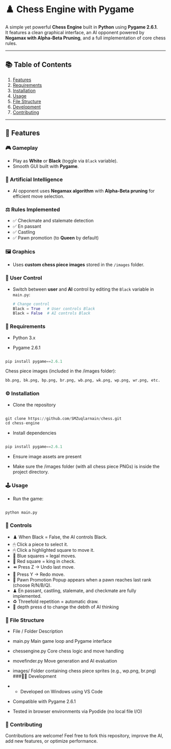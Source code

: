 # ♟️ Chess Engine with Pygame

A simple yet powerful **Chess Engine** built in **Python** using **Pygame 2.6.1**.  
It features a clean graphical interface, an AI opponent powered by **Negamax with Alpha-Beta Pruning**, and a full implementation of core chess rules.

---

## 📚 Table of Contents
1. [Features](#-features)
2. [Requirements](#-requirements)
3. [Installation](#-installation)
4. [Usage](#-usage)
5. [File Structure](#-file-structure)
6. [Development](#-development)
7. [Contributing](#-contributing)


---

## 🚀 Features

### 🎮 Gameplay
- Play as **White** or **Black** (toggle via `Black` variable).
- Smooth GUI built with **Pygame**.

### 🧠 Artificial Intelligence
- AI opponent uses **Negamax algorithm** with **Alpha-Beta pruning** for efficient move selection.

### ⚖️ Rules Implemented
- ✅ Checkmate and stalemate detection  
- ✅ En passant  
- ✅ Castling  
- ✅ Pawn promotion (to **Queen** by default)

### 🖼️ Graphics
- Uses **custom chess piece images** stored in the `/images` folder.

### 👤 User Control
- Switch between **user** and **AI** control by editing the `Black` variable in `main.py`:
  ```python
  # Change control
  Black = True   # User controls Black
  Black = False  # AI controls Black
  ```
### 🧩 Requirements

- Python 3.x

- Pygame 2.6.1
```python

pip install pygame==2.6.1

```

Chess piece images (included in the /images folder):
```python
bb.png, bk.png, bp.png, br.png, wb.png, wk.png, wp.png, wr.png, etc. 
```
### ⚙️ Installation

- Clone the repository
```python

git clone https://github.com/SMZuqlarnain/chess.git
cd chess-engine

```

- Install dependencies
```python

pip install pygame==2.6.1

```
- Ensure image assets are present

- Make sure the /images folder (with all chess piece PNGs) is inside the project directory.

### 🕹️ Usage

- Run the game:
```python

python main.py
```
### 🎯 Controls

- ♟️ When Black = False, the AI controls Black.
- 🖱 Click a piece to select it.
- 🖱 Click a highlighted square to move it.
- 🎯 Blue squares = legal moves.
- 🔴 Red square = king in check.
- ⏪ Press Z → Undo last move.
- 🔁 Press Y → Redo move.
- 👑 Pawn Promotion Popup appears when a pawn reaches last rank (choose R/N/B/Q).
- ♟ En passant, castling, stalemate, and checkmate are fully implemented.
- ♻ Threefold repetition = automatic draw.
- 🧠 depth press d to change the debth of AI thinking

### 📁 File Structure
- File / Folder	Description
- main.py	Main game loop and Pygame interface
- chessengine.py	Core chess logic and move handling
- movefinder.py	Move generation and AI evaluation
- images/	Folder containing chess piece sprites (e.g., wp.png, br.png)
###🧑‍💻 Development

- - Developed on Windows using VS Code

- Compatible with Pygame 2.6.1

- Tested in browser environments via Pyodide (no local file I/O)

### 🤝 Contributing

Contributions are welcome!
Feel free to fork this repository, improve the AI, add new features, or optimize performance.
